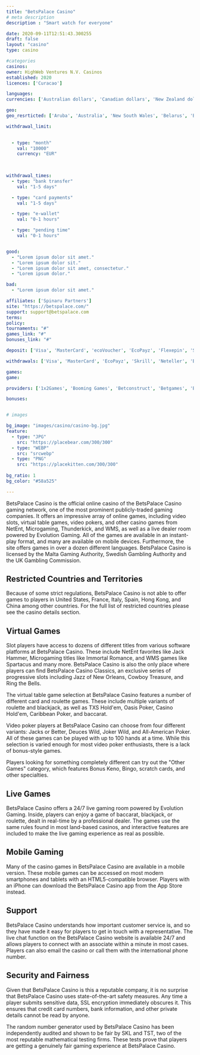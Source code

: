 ```yaml
---
title: "BetsPalace Casino"
# meta description
description : "Smart watch for everyone"

date: 2020-09-11T12:51:43.300255
draft: false
layout: "casino" 
type: casino

#categories
casinos: 
owner: HighWeb Ventures N.V. Casinos
established: 2020
licences: ['Curacao']

languages: 
currencies: ['Australian dollars', 'Canadian dollars', 'New Zealand dollars', 'US dollars', 'Euros', 'Norwegian kroner']

geo: 
geo_resrticted: ['Aruba', 'Australia', 'New South Wales', 'Belarus', 'Bonaire', 'Bulgaria', 'France', 'Germany', 'Schleswig-Holstein', 'Hungary', 'Italy', 'Latvia', 'Lithuania', 'Netherlands', 'Portugal', 'Saba', 'Singapore', 'Sint Maarten (Dutch part)', 'Spain', 'Statia', 'Sweden', 'Switzerland', 'Turkey', 'Ukraine', 'United Kingdom', 'United States', 'Alabama', 'Alaska', 'American Samoa', 'Arizona', 'Arkansas', 'California', 'Colorado', 'Connecticut', 'Delaware', 'District of Columbia', 'Florida', 'Georgia(US)', 'Guam', 'Hawaii', 'Idaho', 'Illinois', 'Indiana', 'Iowa', 'Kansas', 'Kentucky', 'Louisiana', 'Maine', 'Maryland', 'Massachusetts', 'Michigan', 'Minnesota', 'Mississippi', 'Missouri', 'Montana', 'Nebraska', 'Nevada', 'New Hampshire', 'New Jersey', 'New Mexico', 'New York', 'North Carolina', 'North Dakota', 'Northern Mariana Islands', 'Ohio', 'Oklahoma', 'Oregon', 'Pennsylvania', 'Rhode Island', 'South Carolina', 'South Dakota', 'Tennessee', 'Texas', 'U.S. Virgin Islands', 'Utah', 'Vermont', 'Virginia', 'Washington', 'West Virginia', 'Wisconsin', 'Wyoming']

withdrawal_limit:

  
  - type: "month"
    val: "10000"
    currency: "EUR"
  
  

withdrawal_times:
  - type: "bank transfer"
    val: "1-5 days"

  - type: "card payments"
    val: "1-5 days"

  - type: "e-wallet"
    val: "0-1 hours"

  - type: "pending time"
    val: "0-1 hours"


good:
  - "Lorem ipsum dolor sit amet."
  - "Lorem ipsum dolor sit."
  - "Lorem ipsum dolor sit amet, consectetur."
  - "Lorem ipsum dolor."

bad:
  - "Lorem ipsum dolor sit amet."

affiliates: ['Spinaru Partners']
site: "https://betspalace.com/"
support: support@betspalace.com
terms:
policy:
tournaments: "#"
games_link: "#"
bonuses_link: "#"

deposit: ['Visa', 'MasterCard', 'ecoVoucher', 'EcoPayz', 'Flexepin', 'Skrill', 'Neteller', 'Neosurf', 'Paysafe Card', 'Zimpler', 'EPS', 'AstroPay Card', 'AstroPay Direct', 'Bitcoin', 'Interac']

withdrawals: ['Visa', 'MasterCard', 'EcoPayz', 'Skrill', 'Neteller', 'Bank Wire Transfer', 'Interac']

games: 
game:

providers: ['1x2Games', 'Booming Games', 'Betconstruct', 'Betgames', 'Betsoft', 'Big Time Gaming', 'Endorphina', 'Evolution Gaming', 'Ezugi', 'Gamomat', 'Habanero', 'iSoftBet', 'Kalamba Games', 'Microgaming', 'Mr. Slotty', 'NetEnt', 'NextGen Gaming', 'Oryx Gaming', 'Playson', 'Pragmatic Play', 'Red Tiger Gaming']

bonuses:


# images

bg_image: "images/casino/casino-bg.jpg"  
feature:
  - type: "JPG" 
    src: "https://placebear.com/300/300"
  - type: "WEBP"
    src: "srcwebp"
  - type: "PNG"
    src: "https://placekitten.com/300/300"  
 
bg_ratio: 1 
bg_color: "#58a525"  

---
```


BetsPalace Casino is the official online casino of the BetsPalace Casino gaming network, one of the most prominent publicly-traded gaming companies. It offers an impressive array of online games, including video slots, virtual table games, video pokers, and other casino games from NetEnt, Microgaming, Thunderkick, and WMS, as well as a live dealer room powered by Evolution Gaming. All of the games are available in an instant-play format, and many are available on mobile devices. Furthermore, the site offers games in over a dozen different languages. BetsPalace Casino is licensed by the Malta Gaming Authority, Swedish Gambling Authority and the UK Gambling Commission.

## Restricted Countries and Territories
Because of some strict regulations, BetsPalace Casino is not able to offer games to players in United States, France, Italy, Spain, Hong Kong, and China among other countries. For the full list of restricted countries please see the casino details section.

## Virtual Games
Slot players have access to dozens of different titles from various software platforms at BetsPalace Casino. These include NetEnt favorites like Jack Hammer, Microgaming titles like Immortal Romance, and WMS games like Spartacus and many more. BetsPalace Casino is also the only place where players can find BetsPalace Casino Classics, an exclusive series of progressive slots including Jazz of New Orleans, Cowboy Treasure, and Ring the Bells.

The virtual table game selection at BetsPalace Casino features a number of different card and roulette games. These include multiple variants of roulette and blackjack, as well as TXS Hold'em, Oasis Poker, Casino Hold'em, Caribbean Poker, and baccarat.

Video poker players at BetsPalace Casino can choose from four different variants: Jacks or Better, Deuces Wild, Joker Wild, and All-American Poker. All of these games can be played with up to 100 hands at a time. While this selection is varied enough for most video poker enthusiasts, there is a lack of bonus-style games.

Players looking for something completely different can try out the "Other Games" category, which features Bonus Keno, Bingo, scratch cards, and other specialties.

## Live Games
BetsPalace Casino offers a 24/7 live gaming room powered by Evolution Gaming. Inside, players can enjoy a game of baccarat, blackjack, or roulette, dealt in real-time by a professional dealer. The games use the same rules found in most land-based casinos, and interactive features are included to make the live gaming experience as real as possible.

## Mobile Gaming
Many of the casino games in BetsPalace Casino are available in a mobile version. These mobile games can be accessed on most modern smartphones and tablets with an HTML5-compatible browser. Players with an iPhone can download the BetsPalace Casino app from the App Store instead.

## Support
BetsPalace Casino understands how important customer service is, and so they have made it easy for players to get in touch with a representative. The live chat function on the BetsPalace Casino website is available 24/7 and allows players to connect with an associate within a minute in most cases. Players can also email the casino or call them with the international phone number.

## Security and Fairness
Given that BetsPalace Casino is this a reputable company, it is no surprise that BetsPalace Casino uses state-of-the-art safety measures. Any time a player submits sensitive data, SSL encryption immediately obscures it. This ensures that credit card numbers, bank information, and other private details cannot be read by anyone.

The random number generator used by BetsPalace Casino has been independently audited and shown to be fair by SKL and TST, two of the most reputable mathematical testing firms. These tests prove that players are getting a genuinely fair gaming experience at BetsPalace Casino.
